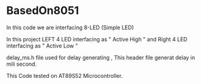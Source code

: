 # BasedOn8051
In this code we are interfacing 8-LED (Simple LED)

In this project LEFT 4 LED interfacing as " Active High " and Right 4 LED interfacing as " Active Low "

delay_ms.h file used for delay generating , This header file generat delay in mili second.

This Code tested on AT89S52 Microcontroller.

